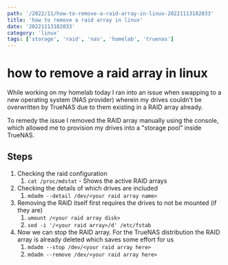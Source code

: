 ```yaml
---
path: '/2022/11/how-to-remove-a-raid-array-in-linux-20221113182033'
title: 'how to remove a raid array in linux'
date: '20221113182033'
category: 'linux'
tags: ['storage', 'raid', 'nas', 'homelab', 'truenas']
---
```


# how to remove a raid array in linux
While working on my homelab today I ran into an issue when swapping to a new
operating system (NAS provider) wherein my drives couldn't be overwritten
by TrueNAS due to them existing in a RAID array already.

To remedy the issue I removed the RAID array manually using the console, which
allowed me to provision my drives into a "storage pool" inside TrueNAS.

## Steps
1. Checking the raid configuration
    1. `cat /proc/mdstat` - Shows the active RAID arrays
1. Checking the details of which drives are included
    1. `mdadm --detail /dev/<your raid array name>`
1. Removing the RAID itself first requires the drives to not be mounted (if they are)
    1. `umount /<your raid array disk>`
    1. `sed -i '/<your raid array>/d' /etc/fstab`
1. Now we can stop the RAID array. For the TrueNAS distribution the RAID array
is already deleted which saves some effort for us
    1. `mdadm --stop /dev/<your raid array here>`
    1. `mdadm --remove /dev/<your raid array here>`

